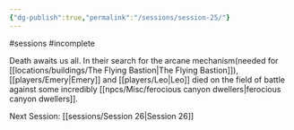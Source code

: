 ```yaml
---
{"dg-publish":true,"permalink":"/sessions/session-25/"}
---
```


#sessions #incomplete

Death awaits us all. In their search for the arcane mechanism(needed for [[locations/buildings/The Flying Bastion\|The Flying Bastion]]), [[players/Emery\|Emery]] and [[players/Leo\|Leo]] died on the field of battle against some incredibly [[npcs/Misc/ferocious canyon dwellers\|ferocious canyon dwellers]].


Next Session: [[sessions/Session 26\|Session 26]]